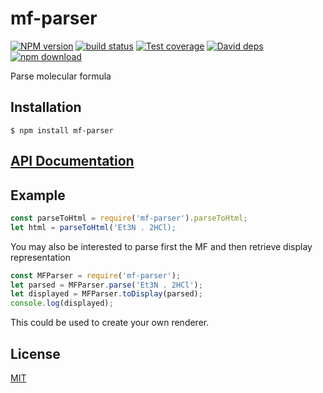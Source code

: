 # mf-parser

  [![NPM version][npm-image]][npm-url]
  [![build status][travis-image]][travis-url]
  [![Test coverage][codecov-image]][codecov-url]
  [![David deps][david-image]][david-url]
  [![npm download][download-image]][download-url]
  
Parse molecular formula

## Installation

`$ npm install mf-parser`

## [API Documentation](https://cheminfo-js.github.io/mf-parser/)

## Example

```js
const parseToHtml = require('mf-parser').parseToHtml;
let html = parseToHtml('Et3N . 2HCl);
```

You may also be interested to parse first the MF and then retrieve display representation
```js
const MFParser = require('mf-parser');
let parsed = MFParser.parse('Et3N . 2HCl');
let displayed = MFParser.toDisplay(parsed);
console.log(displayed);
```

This could be used to create your own renderer.


## License

[MIT](./LICENSE)

[npm-image]: https://img.shields.io/npm/v/mf-parser.svg?style=flat-square
[npm-url]: https://www.npmjs.com/package/mf-parser
[travis-image]: https://img.shields.io/travis/cheminfo-js/mf-parser/master.svg?style=flat-square
[travis-url]: https://travis-ci.org/cheminfo-js/mf-parser
[codecov-image]: https://img.shields.io/codecov/c/github/cheminfo-js/mf-parser.svg?style=flat-square
[codecov-url]: https://codecov.io/gh/cheminfo-js/mf-parser
[david-image]: https://img.shields.io/david/cheminfo-js/mf-parser.svg?style=flat-square
[david-url]: https://david-dm.org/cheminfo-js/mf-parser
[download-image]: https://img.shields.io/npm/dm/mf-parser.svg?style=flat-square
[download-url]: https://www.npmjs.com/package/mf-parser
